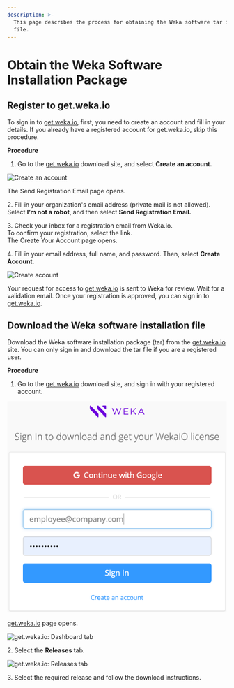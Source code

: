 ```yaml
---
description: >-
  This page describes the process for obtaining the Weka software tar install
  file.
---
```


# Obtain the Weka Software Installation Package

## **Register to get.weka.io**

To sign in to [get.weka.io](http://get.weka.io), first, you need to create an account and fill in your details. If you already have a registered account for get.weka.io, skip this procedure.

**Procedure**

1. Go to the [get.weka.io](https://get.weka.io/ui/dashboard) download site, and select **Create an account.**

![Create an account](../../.gitbook/assets/Sign-in\_create\_an\_account.png)

The Send Registration Email page opens.

2\. Fill in your organization's email address (private mail is not allowed).\
&#x20;   Select **I’m not a robot**, and then select **Send Registration Email.**

3\. Check your inbox for a registration email from Weka.io. \
&#x20;   To confirm your registration, select the link.\
&#x20;   The Create Your Account page opens.

4\. Fill in your email address, full name, and password. Then, select **Create Account**.

![Create account](../../.gitbook/assets/Create\_an\_account.png)

Your request for access to [get.weka.io](http://get.weka.io) is sent to Weka for review. Wait for a validation email. Once your registration is approved, you can sign in to [get.weka.io](http://get.weka.io).

## **Download the Weka software installation file**

Download the Weka software installation package (tar) from the [get.weka.io](https://get.weka.io/ui/dashboard) site. You can only sign in and download the tar file if you are a registered user.

**Procedure**

1. Go to the [get.weka.io](https://get.weka.io/ui/dashboard) download site, and sign in with your registered account.

![Sign in to download and get your Weka license](../../.gitbook/assets/sign-in-for-download.png)

[get.weka.io](http://get.weka.io) page opens.

![get.weka.io: Dashboard tab](../../.gitbook/assets/Get\_Weka\_dashboard.png)

2\. Select the **Releases** tab.

![get.weka.io: Releases tab](../../.gitbook/assets/Get\_Weka\_download\_tab.png)

3\. Select the required release and follow the download instructions.

